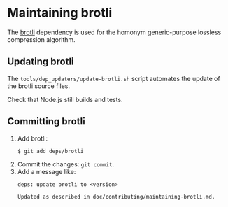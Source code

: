 # Maintaining brotli

The [brotli](https://github.com/google/brotli) dependency is used for
the homonym generic-purpose lossless compression algorithm.

## Updating brotli

The `tools/dep_updaters/update-brotli.sh` script automates the update of the
brotli source files.

Check that Node.js still builds and tests.

## Committing brotli

1. Add brotli:
   ```console
   $ git add deps/brotli
   ```
2. Commit the changes: `git commit`.
3. Add a message like:
   ```text
   deps: update brotli to <version>

   Updated as described in doc/contributing/maintaining-brotli.md.
   ```
